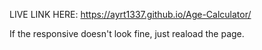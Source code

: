 LIVE LINK HERE: https://ayrt1337.github.io/Age-Calculator/

If the responsive doesn't look fine, just reaload the page.
